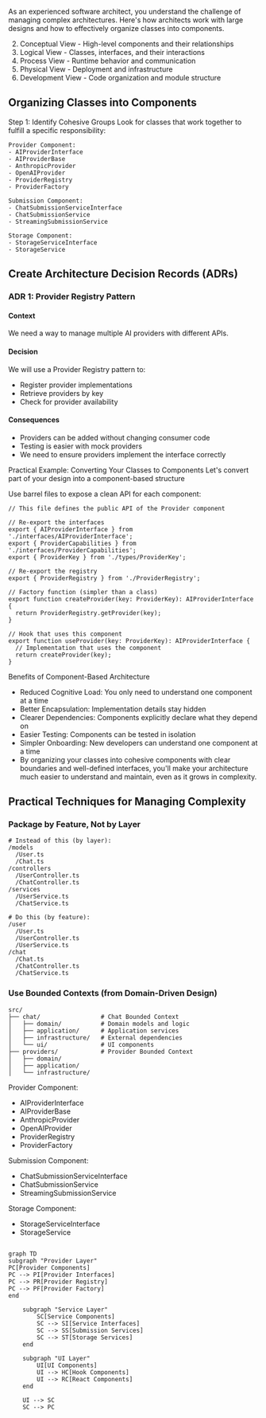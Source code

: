 As an experienced software architect, you understand the challenge of managing complex architectures. Here's how architects work with large designs and how to effectively organize classes into components.

2. Conceptual View - High-level components and their relationships
2. Logical View - Classes, interfaces, and their interactions
3. Process View - Runtime behavior and communication
4. Physical View - Deployment and infrastructure
5. Development View - Code organization and module structure


## Organizing Classes into Components
Step 1: Identify Cohesive Groups
Look for classes that work together to fulfill a specific responsibility:
```
Provider Component:
- AIProviderInterface
- AIProviderBase
- AnthropicProvider
- OpenAIProvider
- ProviderRegistry
- ProviderFactory

Submission Component:
- ChatSubmissionServiceInterface
- ChatSubmissionService
- StreamingSubmissionService

Storage Component:
- StorageServiceInterface
- StorageService
```

## Create Architecture Decision Records (ADRs)
### ADR 1: Provider Registry Pattern

#### Context
We need a way to manage multiple AI providers with different APIs.

#### Decision
We will use a Provider Registry pattern to:
- Register provider implementations
- Retrieve providers by key
- Check for provider availability

#### Consequences
- Providers can be added without changing consumer code
- Testing is easier with mock providers
- We need to ensure providers implement the interface correctly


Practical Example: Converting Your Classes to Components
Let's convert part of your design into a component-based structure

Use barrel files to expose a clean API for each component:
```
// This file defines the public API of the Provider component

// Re-export the interfaces
export { AIProviderInterface } from './interfaces/AIProviderInterface';
export { ProviderCapabilities } from './interfaces/ProviderCapabilities';
export { ProviderKey } from './types/ProviderKey';

// Re-export the registry
export { ProviderRegistry } from './ProviderRegistry';

// Factory function (simpler than a class)
export function createProvider(key: ProviderKey): AIProviderInterface {
  return ProviderRegistry.getProvider(key);
}

// Hook that uses this component
export function useProvider(key: ProviderKey): AIProviderInterface {
  // Implementation that uses the component
  return createProvider(key);
}
```

Benefits of Component-Based Architecture
* Reduced Cognitive Load: You only need to understand one component at a time
* Better Encapsulation: Implementation details stay hidden
* Clearer Dependencies: Components explicitly declare what they depend on
* Easier Testing: Components can be tested in isolation
* Simpler Onboarding: New developers can understand one component at a time
* By organizing your classes into cohesive components with clear boundaries and well-defined interfaces, you'll make your architecture much easier to understand and maintain, even as it grows in complexity.


## Practical Techniques for Managing Complexity

### Package by Feature, Not by Layer

```
# Instead of this (by layer):
/models
  /User.ts
  /Chat.ts
/controllers
  /UserController.ts
  /ChatController.ts
/services
  /UserService.ts
  /ChatService.ts

# Do this (by feature):
/user
  /User.ts
  /UserController.ts
  /UserService.ts
/chat
  /Chat.ts
  /ChatController.ts
  /ChatService.ts
```
###  Use Bounded Contexts (from Domain-Driven Design)
```
src/
├── chat/                 # Chat Bounded Context
│   ├── domain/           # Domain models and logic
│   ├── application/      # Application services
│   ├── infrastructure/   # External dependencies
│   └── ui/               # UI components
├── providers/            # Provider Bounded Context
│   ├── domain/
│   ├── application/
│   └── infrastructure/
```

Provider Component:
- AIProviderInterface
- AIProviderBase
- AnthropicProvider
- OpenAIProvider
- ProviderRegistry
- ProviderFactory

Submission Component:
- ChatSubmissionServiceInterface
- ChatSubmissionService
- StreamingSubmissionService

Storage Component:
- StorageServiceInterface
- StorageService


```mermaid

graph TD
subgraph "Provider Layer"
PC[Provider Components]
PC --> PI[Provider Interfaces]
PC --> PR[Provider Registry]
PC --> PF[Provider Factory]
end

    subgraph "Service Layer"
        SC[Service Components]
        SC --> SI[Service Interfaces]
        SC --> SS[Submission Services]
        SC --> ST[Storage Services]
    end
    
    subgraph "UI Layer"
        UI[UI Components]
        UI --> HC[Hook Components]
        UI --> RC[React Components]
    end
    
    UI --> SC
    SC --> PC
```
